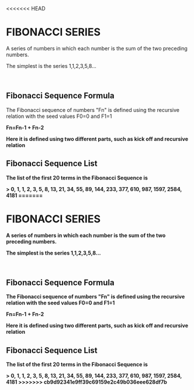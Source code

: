 <<<<<<< HEAD
<h1>FIBONACCI SERIES</h1>
<p>A series of numbers in which each number is the sum of the two preceding numbers.</p>
<p>The simplest is the series 1,1,2,3,5,8...</p>
<br>
<h2>Fibonacci Sequence Formula</h2>
<p>The Fibonacci sequence of numbers "Fn" is defined using the recursive relation with the seed values F0=0 and F1=1</p>
<p><b>Fn=Fn-1 + Fn-2</p>
<p>Here it is defined using two different parts, such as kick off and recursive relation</p>
<h2>Fibonacci Sequence List</h2>
<p>The list of the first 20 terms in the Fibonacci Sequence is</p>
> 0, 1, 1, 2, 3, 5, 8, 13, 21, 34, 55, 89, 144, 233, 377, 610, 987, 1597, 2584, 4181
=======
<h1>FIBONACCI SERIES</h1>
<p>A series of numbers in which each number is the sum of the two preceding numbers.</p>
<p>The simplest is the series 1,1,2,3,5,8...</p>
<br>
<h2>Fibonacci Sequence Formula</h2>
<p>The Fibonacci sequence of numbers "Fn" is defined using the recursive relation with the seed values F0=0 and F1=1</p>
<p><b>Fn=Fn-1 + Fn-2</p>
<p>Here it is defined using two different parts, such as kick off and recursive relation</p>
<h2>Fibonacci Sequence List</h2>
<p>The list of the first 20 terms in the Fibonacci Sequence is</p>
> 0, 1, 1, 2, 3, 5, 8, 13, 21, 34, 55, 89, 144, 233, 377, 610, 987, 1597, 2584, 4181
>>>>>>> cb9d92341e9ff39c69159e2c49b036eee628df7b
